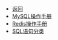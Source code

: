 * [返回](/README)
* [MySQL操作手册](/post/数据库/MySQL操作手册)
* [Redis操作手册](/post/数据库/Redis操作手册)
* [SQL语句分类](/post/数据库/SQL语句分类)
